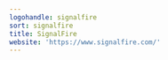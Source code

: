 ```yaml
---
logohandle: signalfire
sort: signalfire
title: SignalFire
website: 'https://www.signalfire.com/'
---
```

